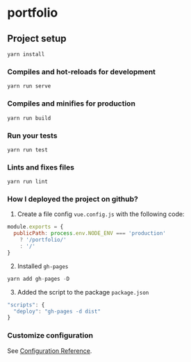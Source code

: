 # portfolio

## Project setup
```
yarn install
```

### Compiles and hot-reloads for development
```
yarn run serve
```

### Compiles and minifies for production
```
yarn run build
```

### Run your tests
```
yarn run test
```

### Lints and fixes files
```
yarn run lint
```

### How I deployed the project on github? 
1. Create a file config `vue.config.js` with the following code:
```javascript
module.exports = {
  publicPath: process.env.NODE_ENV === 'production'
    ? '/portfolio/'
    : '/'
}
```

2. Installed `gh-pages`
```javascript
yarn add gh-pages -D
```

3. Added the script to the package `package.json`
```javascript
"scripts": {
  "deploy": "gh-pages -d dist"
}
```

### Customize configuration
See [Configuration Reference](https://cli.vuejs.org/config/).
